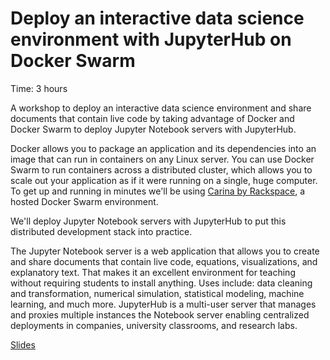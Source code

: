 # Deploy an interactive data science environment with JupyterHub on Docker Swarm

Time: 3 hours

A workshop to deploy an interactive data science environment and share documents that contain live code by taking advantage of Docker and Docker Swarm to deploy Jupyter Notebook servers with JupyterHub.

Docker allows you to package an application and its dependencies into an image that can run in containers on any Linux server. You can use Docker Swarm to run containers across a distributed cluster, which allows you to scale out your application as if it were running on a single, huge computer. To get up and running in minutes we'll be using [Carina by Rackspace](https://getcarina.com/), a hosted Docker Swarm environment.

We'll deploy Jupyter Notebook servers with JupyterHub to put this distributed development stack into practice.

The Jupyter Notebook server is a web application that allows you to create and share documents that contain live code, equations, visualizations, and explanatory text. That makes it an excellent environment for teaching without requiring students to install anything. Uses include: data cleaning and transformation, numerical simulation, statistical modeling, machine learning, and much more. JupyterHub is a multi-user server that manages and proxies multiple instances the Notebook server enabling centralized deployments in companies, university classrooms, and research labs.

[Slides](http://everett-toews.github.io/jupyterhub-on-docker-swarm/slides/)
